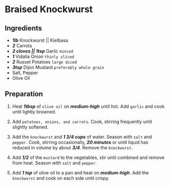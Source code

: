 # Braised Knockwurst
## Ingredients

+ ___1lb___ Knockwurst || Kielbasa
+ ___2___ Carrots
+ ___2 cloves || 1tsp___ Garlic `minced`
+ ___1___ Vidalia Onion `thinly sliced`
+ ___2___ Russet Potatoes `large diced`
+ ___3tsp___ Dijon Mustard `preferably whole grain`
+ Salt, Pepper
+ Olive Oil

## Preparation

1. Heat ___1tbsp___ of `olive oil` on ___medium-high___ until hot. Add `garlic` and cook until lightly browned.

2. Add `potatoes, onions, and carrots`. Cook, stirring frequently until slightly softened.

3. Add the `knockwurst` and ___1 3/4 cups___ of water. Season with `salt` and `pepper`. Cook, stirring occasionally, ___20 minutes___ or until liquid has reduced in volume by about 
___3/4___. Remove the `knockwurst`.

4. Add ___1/2___ of the `mustard` to the vegetables, stir until combined and remove from heat. Season with `salt` and `pepper`.

5. Add ___1 tsp___ of olive oil to a pan and heat on ___medium-high___. Add the `knockwurst` and cook on each side until crispy.
